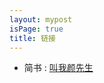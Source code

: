 ```yaml
---
layout: mypost
isPage: true
title: 链接
---
```


- 简书 : [叫我颜先生](https://www.jianshu.com/u/f32e1b2bc5ad)

<!-- 
```
名称：{{ site.title }}
描述：{{ site.description }}
地址：{{ site.domainUrl }}{{ site.baseUrl }}
头像：{{ site.domainUrl }}{{ site.baseUrl }}/static/img/logo.jpg
``` -->
<!-- 
<ul>
  {% for link in site.data.links %}
  <li>
    <p><a href="{{ link.url }}" title="{{ link.desc }}" target="_blank" >{{ link.title }}</a></p>
  </li>
  {% endfor %}
</ul> -->